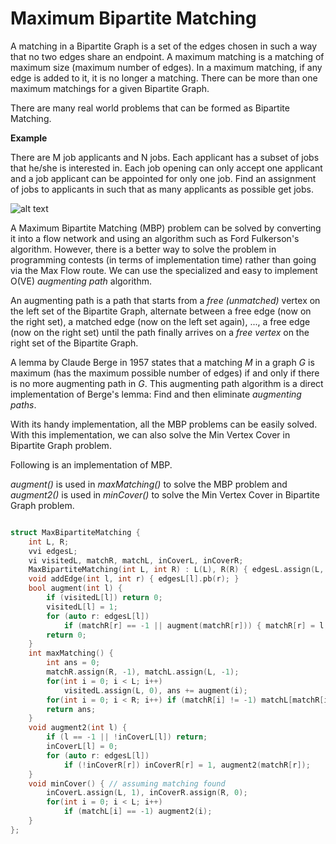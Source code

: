 # Maximum Bipartite Matching

A matching in a Bipartite Graph is a set of the edges chosen in such a way that no two edges share an endpoint. A maximum matching is a matching of maximum size (maximum number of edges). In a maximum matching, if any edge is added to it, it is no longer a matching. There can be more than one maximum matchings for a given Bipartite Graph.

There are many real world problems that can be formed as Bipartite Matching.

**Example**

There are M job applicants and N jobs. Each applicant has a subset of jobs that he/she is interested in. Each job opening can only accept one applicant and a job applicant can be appointed for only one job. Find an assignment of jobs to applicants in such that as many applicants as possible get jobs.

![alt text](https://www.geeksforgeeks.org/wp-content/uploads/maximum_matching1.png)

A Maximum Bipartite Matching (MBP) problem can be solved by converting it into a flow network and using an algorithm such as Ford Fulkerson's algorithm. However, there is a better way to solve the problem in programming contests (in terms of implementation time) rather than going via the Max Flow route. We can use the specialized and easy to implement O(VE) _augmenting path_ algorithm.

An augmenting path is a path that starts from a _free (unmatched)_ vertex on the left set of the Bipartite Graph, alternate between a free edge (now on the right set), a matched edge (now on the left set again), ..., a free edge (now on the right set) until the path finally arrives on a _free vertex_ on the right set of the Bipartite Graph.

A lemma by Claude Berge in 1957 states that a matching _M_ in a graph _G_ is maximum (has the maximum possible number of edges) if and only if there is no more augmenting path in _G_. This augmenting path algorithm is a direct implementation of Berge's lemma: Find and then eliminate _augmenting paths_.

With its handy implementation, all the MBP problems can be easily solved. With this implementation, we can also solve the Min Vertex Cover in Bipartite Graph problem.

Following is an implementation of MBP.

_augment()_ is used in _maxMatching()_ to solve the MBP problem and _augment2()_ is used in _minCover()_ to solve the Min Vertex Cover in Bipartite Graph problem.

```cpp

struct MaxBipartiteMatching {
	int L, R;
	vvi edgesL;
	vi visitedL, matchR, matchL, inCoverL, inCoverR;
	MaxBipartiteMatching(int L, int R) : L(L), R(R) { edgesL.assign(L, vi()); }
	void addEdge(int l, int r) { edgesL[l].pb(r); }
	bool augment(int l) {
		if (visitedL[l]) return 0;
		visitedL[l] = 1;
		for (auto r: edgesL[l])
			if (matchR[r] == -1 || augment(matchR[r])) { matchR[r] = l; return 1; }
		return 0;
	}
	int maxMatching() {
		int ans = 0;
		matchR.assign(R, -1), matchL.assign(L, -1);
		for(int i = 0; i < L; i++)
			visitedL.assign(L, 0), ans += augment(i);
		for(int i = 0; i < R; i++) if (matchR[i] != -1) matchL[matchR[i]] = i;
		return ans;
	}
	void augment2(int l) {
		if (l == -1 || !inCoverL[l]) return;
		inCoverL[l] = 0;
		for (auto r: edgesL[l])
			if (!inCoverR[r]) inCoverR[r] = 1, augment2(matchR[r]);
	}
	void minCover() { // assuming matching found
		inCoverL.assign(L, 1), inCoverR.assign(R, 0);
		for(int i = 0; i < L; i++)
			if (matchL[i] == -1) augment2(i);
	}
};

```


